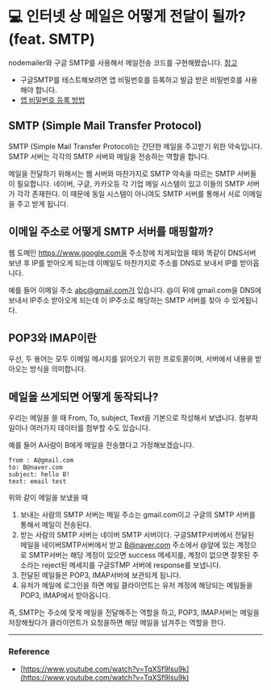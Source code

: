 # 💻 인터넷 상 메일은 어떻게 전달이 될까? (feat. SMTP)

nodemailer와 구글 SMTP를 사용해서 메일전송 코드를 구현해봤습니다. [참고](https://github.com/WON-JIN-LEE/nodejs-prac/tree/main/nodemailer)
- 구글SMTP를 테스트해보려면 앱 비밀번호를 등록하고 발급 받은 비밀번호를 사용해야 합니다.
- [앱 비밀번호 등록 방법](https://support.google.com/accounts/answer/185833#)

## SMTP (Simple Mail Transfer Protocol)

SMTP (Simple Mail Transfer Protocol)는 간단한 메일을 주고받기 위한 약속입니다.
SMTP 서버는 각각의 SMTP 서버와 메일을 전송하는 역할을 합니다.

메일을 전달하기 위해서는 웹 서버와 마찬가지로 SMTP 약속을 따르는 SMTP 서버들이 필요합니다. 네이버, 구글, 카카오등 각 기업 메일 시스템이 있고 이들의 SMTP 서버가 각각 존재한다. 이 때문에 동일 시스템이 아니여도 SMTP 서버를 통해서 서로 이메일을 주고 받게 됩니다.

## 이메일 주소로 어떻게 SMTP 서버를 매핑할까?
웹 도메인 https://www.google.com을 주소창에 치게되었을 때와 똑같이 DNS서버 보낸 후 IP를 받아오게 되는데 이메일도 마찬가지로 주소를 DNS로 보내서 IP를 받아옵니다.

예를 들어 이메일 주소 abc@gmail.com가 있습니다. @이 뒤에 gmail.com을 DNS에 보내서 IP주소 받아오게 되는데 이 IP주소로 해당하는 SMTP 서버를 찾아 수 있게됩니다.


## POP3와 IMAP이란
우선, 두 용어는 모두 이메일 메시지를 읽어오기 위한 프로토콜이며, 서버에서 내용을 받아오는 방식을 의미합니다.
​

## 메일을 쓰게되면 어떻게 동작되나?
우리는 메일을 쓸 때 From, To, subject, Text을 기본으로 작성해서 보냅니다. 첨부파일이나 여러가지 데이터를 첨부할 수도 있습니다.

예를 들어 A사람이 B에게 메일을 전송했다고 가정해보겠습니다.
```
from : A@gmail.com
to: B@naver.com
subject: hello B!
text: email test
```
위와 같이 메일을 보냈을 때 
1. 보내는 사람의 SMTP 서버는 메일 주소는 gmail.com이고 구글의 SMTP 서버를 통해서 메일이 전송된다.
2. 받는 사람의 SMTP 서버는 네이버 SMTP 서버이다. 구글SMTP서버에서 전달된 메일을 네이버SMTP서버에서 받고 B@naver.com 주소에서 @앞에 있는 계정으로 SMTP서버는 해당 계정이 있으면 success 메세지를, 계정이 없으면 잘못된 주소라는 reject된 메세지를 구글STMP 서버에 response를 보냅니다.
3. 전달된 메일들은 POP3, IMAP서버에 보관되게 됩니다. 
4. 유저가 메일에 로그인을 하면 메일 클라이언트는 유저 계정에 해당되는 메일들을 POP3, IMAP에서 받아옵니다.

즉, SMTP는 주소에 맞게 메일을 전달해주는 역할을 하고, POP3, IMAP서버는 메일을 저장해뒀다가 클라이언트가 요청을하면 해당 메일을 넘겨주는 역할을 한다.

___
### Reference
- [https://www.youtube.com/watch?v=TqXSf9Isu9k](https://www.youtube.com/watch?v=TqXSf9Isu9k)